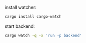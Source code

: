 install watcher:

```bash
cargo install cargo-watch
```

start backend:

```bash
cargo watch -q -x 'run -p backend'
```
